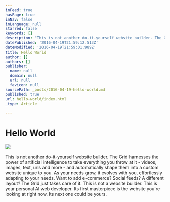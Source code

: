 ```yaml
---
inFeed: true
hasPage: true
inNav: false
inLanguage: null
starred: false
keywords: []
description: "This is not another do-it-yourself website builder. The Grid harnesses the power of artificial intelligence to take everything you throw at it - videos, images, text, urls and more - and automatically shape them into a custom website unique to you. As your needs grow, it evolves with you, effortlessly adapting to your needs. Want to add e-commerce? Social feeds? A different layout? The Grid just takes care of it. This is not a website builder. This is your personal AI web developer. Its first masterpiece is the website you're looking at right now. Its next one could be yours."
datePublished: '2016-04-19T21:59:12.513Z'
dateModified: '2016-04-19T21:59:01.989Z'
title: Hello World
author: []
authors: []
publisher:
  name: null
  domain: null
  url: null
  favicon: null
sourcePath: _posts/2016-04-19-hello-world.md
published: true
url: hello-world/index.html
_type: Article

---
```

# Hello World
![](https://the-grid-user-content.s3-us-west-2.amazonaws.com/6e1d2913-6dff-4c5a-969d-971df1ab912c.jpg)

This is not another do-it-yourself website builder. The Grid harnesses the power of artificial intelligence to take everything you throw at it - videos, images, text, urls and more - and automatically shape them into a custom website unique to you. As your needs grow, it evolves with you, effortlessly adapting to your needs. Want to add e-commerce? Social feeds? A different layout? The Grid just takes care of it. This is not a website builder. This is your personal AI web developer. Its first masterpiece is the website you're looking at right now. Its next one could be yours.